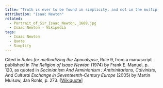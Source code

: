 ```yaml
---
title: "Truth is ever to be found in simplicity, and not in the multiplicity and confusion of things."
attribution: "Isaac Newton"
related:
  - Portrait_of_Sir_Isaac_Newton,_1689.jpg
  - Isaac Newton - Wikipedia
tags:
  - Isaac Newton
  - Quote
  - Simplify
---
```

Cited in *Rules for methodizing the Apocalypse*, Rule 9, from a manuscript published in *The Religion of Isaac Newton* (1974) by Frank E. Manuel, p. 120, as quoted in *Socinianism And Arminianism : Antitrinitarians, Calvinists, And Cultural Exchange in Seventeenth-Century Europe* (2005) by Martin Mulsow, Jan Rohls, p. 273. [[Wikiquote](https://en.wikiquote.org/wiki/Isaac_Newton)]
